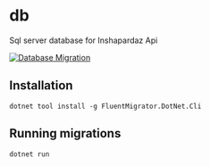 # db
Sql server database for Inshapardaz Api

[![Database Migration](https://github.com/inshapardaz/db/actions/workflows/database-migration.yml/badge.svg)](https://github.com/inshapardaz/db/actions/workflows/database-migration.yml)


## Installation

`dotnet tool install -g FluentMigrator.DotNet.Cli`


## Running migrations

`dotnet run `
